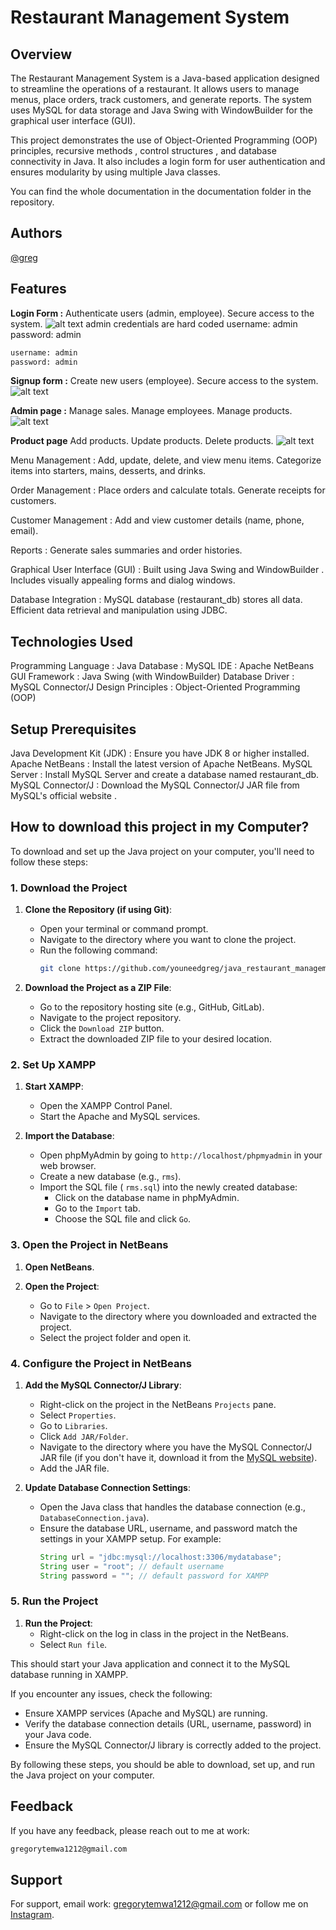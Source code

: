 # Restaurant Management System
## Overview

The Restaurant Management System is a Java-based application designed to streamline the operations of a restaurant. It allows users to manage menus, place orders, track customers, and generate reports. The system uses MySQL for data storage and Java Swing with WindowBuilder for the graphical user interface (GUI).

This project demonstrates the use of Object-Oriented Programming (OOP) principles, recursive methods , control structures , and database connectivity in Java. It also includes a login form for user authentication and ensures modularity by using multiple Java classes.

You can find the whole documentation in the documentation folder in the repository.

## Authors
[@greg](https://www.github.com/youneedgreg)

## Features
**Login Form :**
Authenticate users (admin, employee).
Secure access to the system.
![alt text](image.png)
admin credentials are hard coded
username: admin
password: admin
```sh
username: admin
password: admin
```

**Signup form :**
Create new users (employee).
Secure access to the system.
![alt text](image-1.png)

**Admin page :**
Manage sales.
Manage employees.
Manage products.
![alt text](image-2.png)

**Product page**
Add products.
Update products.
Delete products.
![alt text](image-3.png)





Menu Management :
Add, update, delete, and view menu items.
Categorize items into starters, mains, desserts, and drinks.

Order Management :
Place orders and calculate totals.
Generate receipts for customers.

Customer Management :
Add and view customer details (name, phone, email).

Reports :
Generate sales summaries and order histories.

Graphical User Interface (GUI) :
Built using Java Swing and WindowBuilder .
Includes visually appealing forms and dialog windows.

Database Integration :
MySQL database (restaurant_db) stores all data.
Efficient data retrieval and manipulation using JDBC.

## Technologies Used
Programming Language : Java
Database : MySQL
IDE : Apache NetBeans
GUI Framework : Java Swing (with WindowBuilder)
Database Driver : MySQL Connector/J
Design Principles : Object-Oriented Programming (OOP)

## Setup Prerequisites
Java Development Kit (JDK) : Ensure you have JDK 8 or higher installed.
Apache NetBeans : Install the latest version of Apache NetBeans.
MySQL Server : Install MySQL Server and create a database named restaurant_db.
MySQL Connector/J : Download the MySQL Connector/J JAR file from MySQL's official website .

## How to download this project in my Computer?

To download and set up the Java project on your computer, you'll need to follow these steps:

### 1. Download the Project
1. **Clone the Repository (if using Git)**:
   - Open your terminal or command prompt.
   - Navigate to the directory where you want to clone the project.
   - Run the following command:
     ```sh
     git clone https://github.com/youneedgreg/java_restaurant_management
     ```

2. **Download the Project as a ZIP File**:
   - Go to the repository hosting site (e.g., GitHub, GitLab).
   - Navigate to the project repository.
   - Click the `Download ZIP` button.
   - Extract the downloaded ZIP file to your desired location.

### 2. Set Up XAMPP
1. **Start XAMPP**:
   - Open the XAMPP Control Panel.
   - Start the Apache and MySQL services.

2. **Import the Database**:
   - Open phpMyAdmin by going to `http://localhost/phpmyadmin` in your web browser.
   - Create a new database (e.g., `rms`).
   - Import the SQL file ( `rms.sql`) into the newly created database:
     - Click on the database name in phpMyAdmin.
     - Go to the `Import` tab.
     - Choose the SQL file and click `Go`.

### 3. Open the Project in NetBeans
1. **Open NetBeans**.

2. **Open the Project**:
   - Go to `File` > `Open Project`.
   - Navigate to the directory where you downloaded and extracted the project.
   - Select the project folder and open it.

### 4. Configure the Project in NetBeans
1. **Add the MySQL Connector/J Library**:
   - Right-click on the project in the NetBeans `Projects` pane.
   - Select `Properties`.
   - Go to `Libraries`.
   - Click `Add JAR/Folder`.
   - Navigate to the directory where you have the MySQL Connector/J JAR file (if you don't have it, download it from the [MySQL website](https://dev.mysql.com/downloads/connector/j/)).
   - Add the JAR file.

2. **Update Database Connection Settings**:
   - Open the Java class that handles the database connection (e.g., `DatabaseConnection.java`).
   - Ensure the database URL, username, and password match the settings in your XAMPP setup. For example:
     ```java
     String url = "jdbc:mysql://localhost:3306/mydatabase";
     String user = "root"; // default username
     String password = ""; // default password for XAMPP
     ```

### 5. Run the Project
1. **Run the Project**:
   - Right-click on the log in class in the project in the NetBeans.
   - Select `Run file`.

This should start your Java application and connect it to the MySQL database running in XAMPP.

If you encounter any issues, check the following:
- Ensure XAMPP services (Apache and MySQL) are running.
- Verify the database connection details (URL, username, password) in your Java code.
- Ensure the MySQL Connector/J library is correctly added to the project.

By following these steps, you should be able to download, set up, and run the Java project on your computer.

## Feedback

If you have any feedback, please reach out to me at work: 
````sh
gregorytemwa1212@gmail.com
````


## Support

For support, email work: gregorytemwa1212@gmail.com or follow me on [Instagram](https://www.instagram.com/gr3g5p0v).


